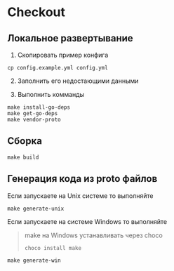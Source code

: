 # Checkout

## Локальное развертывание

1. Скопировать пример конфига
```shell
cp config.example.yml config.yml
```

2. Заполнить его недостающими данными

3. Выполнить комманды

```shell
make install-go-deps
make get-go-deps
make vendor-proto
```

## Сборка

```shell
make build
```

## Генерация кода из proto файлов

Если запускаете на Unix системе то выполняйте

```shell
make generate-unix
```

Если запускаете на системе Windows то выполняйте

> make на Windows устанавливать через choco
>
> `choco install make`

```shell
make generate-win
```
